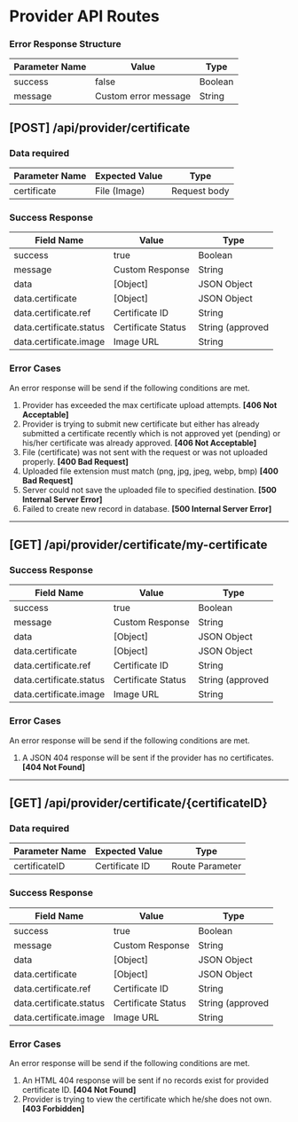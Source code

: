 # Provider API Routes

### Error Response Structure

Parameter Name | Value                | Type
-------------- | -------------------- | -------
success        | false                | Boolean
message        | Custom error message | String

## [POST] **/api/provider/certificate**

### **Data required**

Parameter Name | Expected Value   | Type
-------------- | ---------------- | ----
certificate    | File (Image)     | Request body

### **Success Response**

Field Name              | Value                  | Type
----------------------- | ---------------------- | ----------------------------------
success                 | true                   | Boolean
message                 | Custom Response        | String
data                    | [Object]               | JSON Object
data.certificate        | [Object]               | JSON Object
data.certificate.ref    | Certificate ID         | String
data.certificate.status | Certificate Status     | String (approved|rejected|pending)
data.certificate.image  | Image URL              | String


### **Error Cases**

An error response will be send if the following conditions are met.

1. Provider has exceeded the max certificate upload attempts. **[406 Not Acceptable]**
2. Provider is trying to submit new certificate but either has already submitted a certificate recently which is not approved yet (pending) or his/her certificate was already approved. **[406 Not Acceptable]**
3. File (certificate) was not sent with the request or was not uploaded properly. **[400 Bad Request]**
4. Uploaded file extension must match (png, jpg, jpeg, webp, bmp) **[400 Bad Request]**
5. Server could not save the uploaded file to specified destination. **[500 Internal Server Error]**
6. Failed to create new record in database. **[500 Internal Server Error]**

____________________________________________________________

## [GET]  **/api/provider/certificate/my-certificate**

### **Success Response**

Field Name              | Value                  | Type
----------------------- | ---------------------- | ----------------------------------
success                 | true                   | Boolean
message                 | Custom Response        | String
data                    | [Object]               | JSON Object
data.certificate        | [Object]               | JSON Object
data.certificate.ref    | Certificate ID         | String
data.certificate.status | Certificate Status     | String (approved|rejected|pending)
data.certificate.image  | Image URL              | String


### **Error Cases**

An error response will be send if the following conditions are met.

1. A JSON 404 response will be sent if the provider has no certificates. **[404 Not Found]**

____________________________________________________________
## [GET]  **/api/provider/certificate/{certificateID}**

### **Data required**

Parameter Name | Expected Value | Type
-------------- | -------------- | ---------------
certificateID  | Certificate ID | Route Parameter

### **Success Response**

Field Name              | Value                  | Type
----------------------- | ---------------------- | ----------------------------------
success                 | true                   | Boolean
message                 | Custom Response        | String
data                    | [Object]               | JSON Object
data.certificate        | [Object]               | JSON Object
data.certificate.ref    | Certificate ID         | String
data.certificate.status | Certificate Status     | String (approved|rejected|pending)
data.certificate.image  | Image URL              | String


### **Error Cases**

An error response will be send if the following conditions are met.

1. An HTML 404 response will be sent if no records exist for provided certificate ID. **[404 Not Found]**
2. Provider is trying to view the certificate which he/she does not own. **[403 Forbidden]**